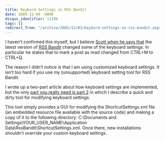 ```yaml
---
title: Keybord Settings in RSS Bandit
date: 2005-12-04 -0800
disqus_identifier: 11296
tags: []
redirect_from: "/archive/2005/12/03/keybord-settings-in-rss-bandit.aspx/"
---
```


I haven’t confirmed this myself, but I believe [Scott when he says
that](http://www.scottcreynolds.com/PermaLink.aspx?guid=86c13378-d2b2-4e6f-953c-6ae732662775)
the latest version of [RSS Bandit](http://www.rssbandit.org/) changed
some of the keyboard settings. In particular he states that to mark a
post as read changed from CTRL+M to CTRL+Q.

The reason I didn’t notice is that I am using customized keyboard
settings. It isn’t too hard if you use my (unsupported) keyboard setting
tool for RSS Bandit.

I wrote up a two-part article about how keyboard settings are
implemented, but the only [part you really need is part
2](https://haacked.com/archive/2005/03/22/2427.aspx) in which I describe
a quick and dirty tool for modifying keyboard settings.

This tool simply provides a GUI for modifying the ShortcutSettings.xml
file (an embedded resource file available with the source code) and
making a copy of it to the following directory: C:\\Documents and
Settings\\YOUR\_USER\_NAME\\Application
Data\\RssBandit\\ShortcutSettings.xml. Once there, new installations
shouldn’t override your custom keyboard settings.

